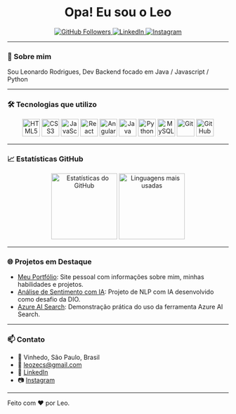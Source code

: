 <h1 align="center">Opa! Eu sou o Leo</h1>

<p align="center">
  <a href="https://github.com/leozecs">
    <img src="https://img.shields.io/github/followers/leozecs?label=Seguidores&style=social" alt="GitHub Followers">
  </a>
  <a href="https://www.linkedin.com/in/leocodesdev/">
    <img src="https://img.shields.io/badge/LinkedIn-Perfil-blue?logo=linkedin" alt="LinkedIn">
  </a>
  <a href="https://instagram.com/leozecs">
    <img src="https://img.shields.io/badge/Instagram-@leozecs-E4405F?logo=instagram&logoColor=white" alt="Instagram">
  </a>
</p>

---

### 🚀 Sobre mim

Sou Leonardo Rodrigues, Dev Backend focado em Java / Javascript / Python

---

### 🛠️ Tecnologias que utilizo

<div align="center">
  <img src="https://cdn.jsdelivr.net/gh/devicons/devicon/icons/html5/html5-original.svg" width="40" alt="HTML5" />
  <img src="https://cdn.jsdelivr.net/gh/devicons/devicon/icons/css3/css3-original.svg" width="40" alt="CSS3" />
  <img src="https://cdn.jsdelivr.net/gh/devicons/devicon/icons/javascript/javascript-original.svg" width="40" alt="JavaScript" />
  <img src="https://cdn.jsdelivr.net/gh/devicons/devicon/icons/react/react-original.svg" width="40" alt="React" />
  <img src="https://cdn.jsdelivr.net/gh/devicons/devicon/icons/angularjs/angularjs-original.svg" width="40" alt="Angular" />
  <img src="https://cdn.jsdelivr.net/gh/devicons/devicon/icons/java/java-original.svg" width="40" alt="Java" />
  <img src="https://cdn.jsdelivr.net/gh/devicons/devicon/icons/python/python-original.svg" width="40" alt="Python" />
  <img src="https://cdn.jsdelivr.net/gh/devicons/devicon/icons/mysql/mysql-original.svg" width="40" alt="MySQL" />
  <img src="https://cdn.jsdelivr.net/gh/devicons/devicon/icons/git/git-original.svg" width="40" alt="Git" />
  <img src="https://cdn.jsdelivr.net/gh/devicons/devicon/icons/github/github-original.svg" width="40" alt="GitHub" />
</div>

---

### 📈 Estatísticas GitHub

<p align="center">
  <img height="150em" src="https://github-readme-stats.vercel.app/api?username=leozecs&show_icons=true&theme=radical" alt="Estatísticas do GitHub" />
  <img height="150em" src="https://github-readme-stats.vercel.app/api/top-langs/?username=leozecs&layout=compact&langs_count=8&theme=radical" alt="Linguagens mais usadas" />
</p>

---

### 🌐 Projetos em Destaque

- [Meu Portfólio](https://github.com/leozecs/meu-portfolio): Site pessoal com informações sobre mim, minhas habilidades e projetos.
- [Análise de Sentimento com IA](https://github.com/leozecs/AnaliseSentimentoIA): Projeto de NLP com IA desenvolvido como desafio da DIO.
- [Azure AI Search](https://github.com/leozecs/azure-ai-search): Demonstração prática do uso da ferramenta Azure AI Search.

---

### 📫 Contato

- 📍 Vinhedo, São Paulo, Brasil
- 📧 [leozecs@gmail.com](mailto:leozecs@gmail.com)
- 💼 [LinkedIn](https://www.linkedin.com/in/leocodesdev/)
- 📷 [Instagram](https://instagram.com/leozecs)

---

Feito com ❤️ por Leo.

